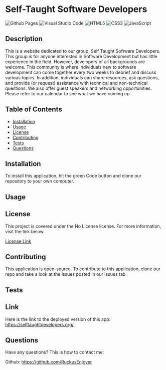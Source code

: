 
# Self-Taught Software Developers
  ![Github Pages](https://img.shields.io/badge/github%20pages-121013?style=for-the-badge&logo=github&logoColor=white) ![Visual Studio Code](https://img.shields.io/badge/Visual%20Studio%20Code-0078d7.svg?style=for-the-badge&logo=visual-studio-code&logoColor=white) ![HTML5](https://img.shields.io/badge/html5-%23E34F26.svg?style=for-the-badge&logo=html5&logoColor=white) ![CSS3](https://img.shields.io/badge/css3-%231572B6.svg?style=for-the-badge&logo=css3&logoColor=white) ![JavaScript](https://img.shields.io/badge/javascript-%23323330.svg?style=for-the-badge&logo=javascript&logoColor=%23F7DF1E)

## Description

This is a website dedicated to our group, Self Taught Software Developers. This group is for anyone interested in Software Development but has little experience in the field. However, developers of all backgrounds are welcome. This community is where individuals new to software development can come together every two weeks to debrief and discuss various topics. In addition, individuals can share resources, ask questions, and provide (or request) assistance with technical and non-technical questions. We also offer guest speakers and networking opportunities. Please refer to our calendar to see what we have coming up.
    
## Table of Contents

- [Installation](#Installation)
- [Usage](#Usage)
- [License](#License)
- [Contributing](#Contributing)
- [Tests](#Tests)
- [Questions](#Questions)
    
## Installation

To install this application, hit the green Code button and clone our repository to your own computer.

## Usage
    


## License

This project is covered under the No License license. For more information, visit the link below.

[License Link](./LICENSE)

## Contributing

This application is open-source. To contribute to this application, clone our repo and take a look at the issues posted in our issues tab.
    
## Tests



## Link

Here is the link to the deployed version of this app:
https://selftaughtdevelopers.org/
    
## Questions

Have any questions? This is how to contact me:

Github: https://github.com/RuckusEnjoyer
    